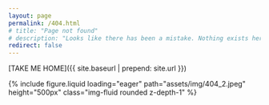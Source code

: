 ```yaml
---
layout: page
permalink: /404.html
# title: "Page not found"
# description: "Looks like there has been a mistake. Nothing exists here."
redirect: false
---
```


[TAKE ME HOME]({{ site.baseurl | prepend: site.url }})
<div class="row mt-3">
    <div class="col-10 mx-auto">
        {% include figure.liquid loading="eager" path="assets/img/404_2.jpeg" height="500px" class="img-fluid rounded z-depth-1" %}
    </div>
</div>
